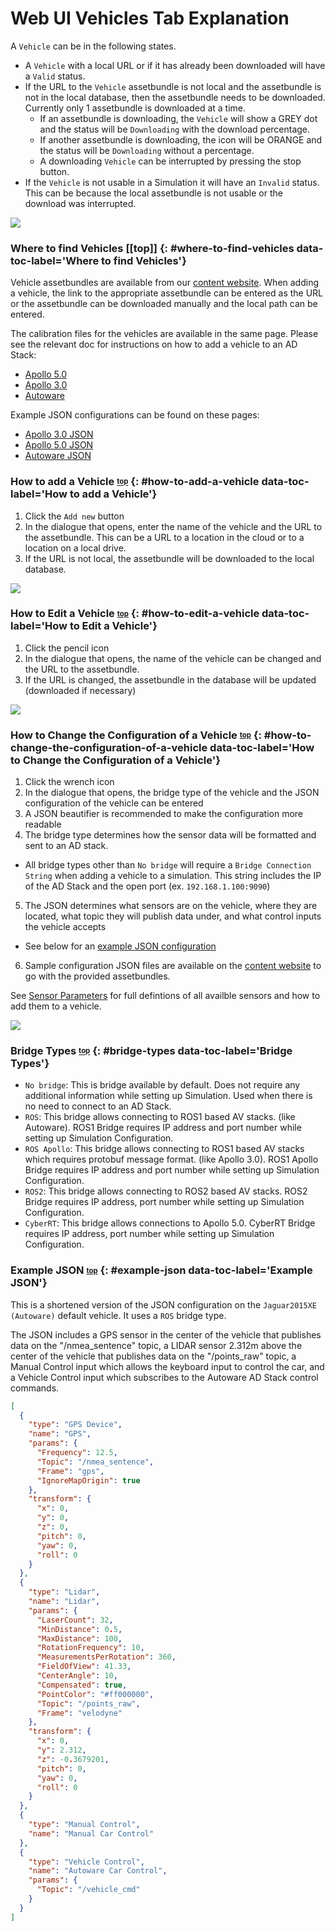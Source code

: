 # <a name="top"></a>Web UI Vehicles Tab Explanation

A `Vehicle` can be in the following states. 

- A `Vehicle` with a local URL or if it has already been downloaded will have a `Valid` status.
- If the URL to the `Vehicle` assetbundle is not local and the assetbundle is not in the local database, then the assetbundle needs to be downloaded.
Currently only 1 assetbundle is downloaded at a time. 
	- If an assetbundle is downloading, the `Vehicle` will show a GREY dot and the status will be `Downloading` with the download percentage.
	- If another assetbundle is downloading, the icon will be ORANGE and the status will be `Downloading` without a percentage.
	- A downloading `Vehicle` can be interrupted by pressing the stop button.
- If the `Vehicle` is not usable in a Simulation it will have an `Invalid` status. This can be because the local assetbundle is not usable or the download was interrupted.

[![](images/web-vehicle-states.png)](images/full_size_images/web-vehicle-states.png)


### Where to find Vehicles [[top]] {: #where-to-find-vehicles data-toc-label='Where to find Vehicles'}
Vehicle assetbundles are available from our [content website](https://content.lgsvlsimulator.com/vehicles/).
When adding a vehicle, the link to the appropriate assetbundle can be entered as the URL or the assetbundle can be downloaded manually and the local path can be entered.

The calibration files for the vehicles are available in the same page. Please see the relevant doc for instructions on how to add a vehicle to an AD Stack:

- [Apollo 5.0](apollo5-0-instructions.md)
- [Apollo 3.0](apollo-instructions.md)
- [Autoware](autoware-instructions.md)

Example JSON configurations can be found on these pages:

- [Apollo 3.0 JSON](#apollo-json-example.md)
- [Apollo 5.0 JSON](#apollo5-0-json-example.md)
- [Autoware JSON](#autoware-json-example.md)

### How to add a Vehicle <sub><sup>[top](#top)</sup></sub> {: #how-to-add-a-vehicle data-toc-label='How to add a Vehicle'}
1. Click the `Add new` button
2. In the dialogue that opens, enter the name of the vehicle and the URL to the assetbundle. This can be a URL to a location in the cloud or to a location on a local drive.
3. If the URL is not local, the assetbundle will be downloaded to the local database.

[![](images/web-add-vehicle.png)](images/full_size_images/web-add-vehicle.png)

### How to Edit a Vehicle <sub><sup>[top](#top)</sup></sub> {: #how-to-edit-a-vehicle data-toc-label='How to Edit a Vehicle'}

1. Click the pencil icon
2. In the dialogue that opens, the name of the vehicle can be changed and the URL to the assetbundle.
3. If the URL is changed, the assetbundle in the database will be updated (downloaded if necessary)

[![](images/web-edit-vehicle.png)](images/full_size_images/web-edit-vehicle.png)

### How to Change the Configuration of a Vehicle <sub><sup>[top](#top)</sup></sub> {: #how-to-change-the-configuration-of-a-vehicle data-toc-label='How to Change the Configuration of a Vehicle'}

1. Click the wrench icon
2. In the dialogue that opens, the bridge type of the vehicle and the JSON configuration of the vehicle can be entered
3. A JSON beautifier is recommended to make the configuration more readable
4. The bridge type determines how the sensor data will be formatted and sent to an AD stack.
- All bridge types other than `No bridge` will require a `Bridge Connection String` when adding a vehicle to a simulation. 
This string includes the IP of the AD Stack and the open port (ex. `192.168.1.100:9090`)
5. The JSON determines what sensors are on the vehicle, where they are located, what topic they will publish data under, and what control inputs the vehicle accepts
- See below for an [example JSON configuration](#example-json)
6. Sample configuration JSON files are available on the [content website](https://content.lgsvlsimulator.com/vehicles/) to go with the provided assetbundles.


See [Sensor Parameters](sensor-json-options.md) for full defintions of all availble sensors and how to add them to a vehicle.

[![](images/web-configure-vehicle.png)](images/full_size_images/web-configure-vehicle.png)

### Bridge Types <sub><sup>[top](#top)</sup></sub> {: #bridge-types data-toc-label='Bridge Types'}
- `No bridge`: This is bridge available by default. Does not require any additional information while setting up Simulation. 
Used when there is no need to connect to an AD Stack.
- `ROS`: This bridge allows connecting to ROS1 based AV stacks. (like Autoware). 
ROS1 Bridge requires IP address and port number while setting up Simulation Configuration.
- `ROS Apollo`: This bridge allows connecting to ROS1 based AV stacks which requires protobuf message format. (like Apollo 3.0). 
ROS1 Apollo Bridge requires IP address and port number while setting up Simulation Configuration.
- `ROS2`: This bridge allows connecting to ROS2 based AV stacks. ROS2 Bridge requires IP address, port number while setting up Simulation Configuration.
- `CyberRT`: This bridge allows connections to Apollo 5.0. CyberRT Bridge requires IP address, port number while setting up Simulation Configuration.

### Example JSON <sub><sup>[top](#top)</sup></sub> {: #example-json data-toc-label='Example JSON'}
This is a shortened version of the JSON configuration on the `Jaguar2015XE (Autoware)` default vehicle. It uses a `ROS` bridge type.

The JSON includes a GPS sensor in the center of the vehicle that publishes data on the "/nmea_sentence" topic, 
a LIDAR sensor 2.312m above the center of the vehicle that publishes data on the "/points_raw" topic,
a Manual Control input which allows the keyboard input to control the car,
and a Vehicle Control input which subscribes to the Autoware AD Stack control commands.
```JSON
[
  {
    "type": "GPS Device",
    "name": "GPS",
    "params": {
      "Frequency": 12.5,
      "Topic": "/nmea_sentence",
      "Frame": "gps",
      "IgnoreMapOrigin": true
    },
    "transform": {
      "x": 0,
      "y": 0,
      "z": 0,
      "pitch": 0,
      "yaw": 0,
      "roll": 0
    }
  },
  {
    "type": "Lidar",
    "name": "Lidar",
    "params": {
      "LaserCount": 32,
      "MinDistance": 0.5,
      "MaxDistance": 100,
      "RotationFrequency": 10,
      "MeasurementsPerRotation": 360,
      "FieldOfView": 41.33,
      "CenterAngle": 10,
      "Compensated": true,
      "PointColor": "#ff000000",
      "Topic": "/points_raw",
      "Frame": "velodyne"
    },
    "transform": {
      "x": 0,
      "y": 2.312,
      "z": -0.3679201,
      "pitch": 0,
      "yaw": 0,
      "roll": 0
    }
  },
  {
    "type": "Manual Control",
    "name": "Manual Car Control"
  },
  {
    "type": "Vehicle Control",
    "name": "Autoware Car Control",
    "params": {
      "Topic": "/vehicle_cmd"
    }
  }
]
```
